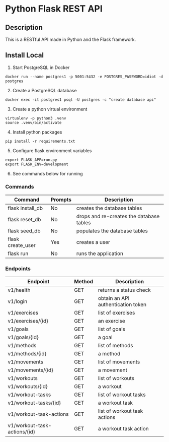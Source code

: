# Python Flask REST API

## Description
This is a RESTful API made in Python and the Flask framework.

## Install Local
1. Start PostgreSQL in Docker
  ```
  docker run --name postgres1 -p 5001:5432 -e POSTGRES_PASSWORD=idiot -d postgres
  ```

2. Create a PostgreSQL database
  ```
  docker exec -it postgres1 psql -U postgres -c "create database api"
  ```

3. Create a python virtual environment
  ```
  virtualenv -p python3 .venv
  source .venv/bin/activate
  ```

4. Install python packages
  ```
  pip install -r requirements.txt
  ```

5. Configure flask environment variables
  ```
  export FLASK_APP=run.py
  export FLASK_ENV=development
  ```

6. See commands below for running

### Commands
| Command | Prompts | Description |
| ------- | ------- | ---------- |
| flask install_db | No | creates the database tables |
| flask reset_db | No | drops and re-creates the database tables |
| flask seed_db | No | populates the database tables |
| flask create_user | Yes | creates a user |
| flask run | No | runs the application |

### Endpoints
| Endpoint| Method | Description |
| ------- | ------- | ---------- |
| v1/health | GET | returns a status check |
| v1/login | GET | obtain an API authentication token |
| v1/exercises | GET | list of exercises |
| v1/exercises/{id} | GET | an exercise |
| v1/goals | GET | list of goals |
| v1/goals/{id} | GET | a goal |
| v1/methods | GET | list of methods |
| v1/methods/{id} | GET | a method |
| v1/movements | GET | list of movements |
| v1/movements/{id} | GET | a movement |
| v1/workouts | GET | list of workouts |
| v1/workouts/{id} | GET | a workout |
| v1/workout-tasks | GET | list of workout tasks |
| v1/workout-tasks/{id} | GET | a workout task |
| v1/workout-task-actions | GET | list of workout task actions |
| v1/workout-task-actions/{id} | GET | a workout task action |
